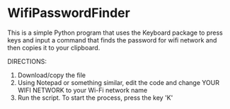 # WifiPasswordFinder
This is a simple Python program that uses the Keyboard package to press keys and input a command that finds the password for wifi network and then copies it to your clipboard.


DIRECTIONS:

1) Download/copy the file
2) Using Notepad or something similar, edit the code and change YOUR WIFI NETWORK to your Wi-Fi network name
3) Run the script. To start the process, press the key 'K'
